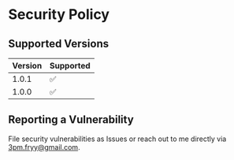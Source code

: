 # Security Policy

## Supported Versions
| Version | Supported          |
| ------- | ------------------ |
| 1.0.1   | :white_check_mark: |
| 1.0.0   | :white_check_mark: |

## Reporting a Vulnerability
File security vulnerabilities as Issues or reach out to me directly via 3pm.fryy@gmail.com.
